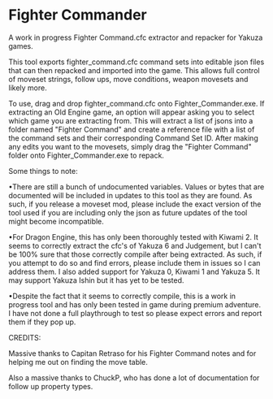# Fighter Commander
A work in progress Fighter Command.cfc extractor and repacker for Yakuza games.

This tool exports fighter_command.cfc command sets into editable json files that can then repacked and imported into the game. This allows full control of moveset strings, follow ups, move conditions, weapon movesets and likely more. 

To use, drag and drop fighter_command.cfc onto Fighter_Commander.exe. If extracting an Old Engine game, an option will appear asking you to select which game you are extracting from. This will extract a list of jsons into a folder named "Fighter Command" and create a reference file with a list of the command sets and their corresponding Command Set ID. After making any edits you want to the movesets, simply drag the "Fighter Command" folder onto Fighter_Commander.exe to repack.

Some things to note:

•There are still a bunch of undocumented variables. Values or bytes that are documented will be included in updates to this tool as they are found. As such, if you release a moveset mod, please include the exact version of the tool used if you are including only the json as future updates of the tool might become incompatible.

•For Dragon Engine, this has only been thoroughly tested with Kiwami 2. It seems to correctly extract the cfc's of Yakuza 6 and Judgement, but I can't be 100% sure that those correctly compile after being extracted. As such, if you attempt to do so and find errors, please include them in issues so I can address them. I also added support for Yakuza 0, Kiwami 1 and Yakuza 5. It may support Yakuza Ishin but it has yet to be tested.

•Despite the fact that it seems to correctly compile, this is a work in progress tool and has only been tested in game during premium adventure. I have not done a full playthrough to test so please expect errors and report them if they pop up.


CREDITS:

Massive thanks to Capitan Retraso for his Fighter Command notes and for helping me out on finding the move table.

Also a massive thanks to ChuckP, who has done a lot of documentation for follow up property types.
